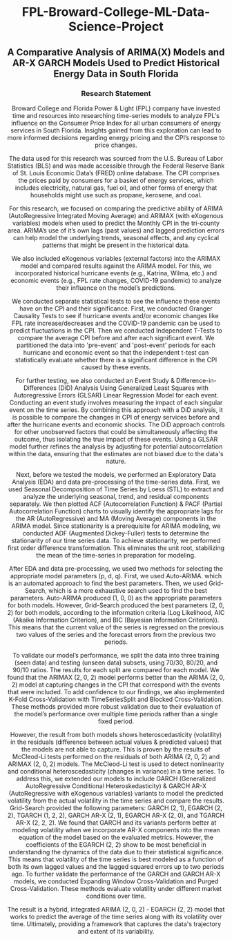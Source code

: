 <h1 align="center">FPL-Broward-College-ML-Data-Science-Project</h1>
<h2 align="center">A Comparative Analysis of ARIMA(X) Models and AR-X GARCH Models Used to Predict Historical Energy Data in South Florida</h2>
<h3 align="center">Research Statement</h3> 

 

<p align="center">Broward College and Florida Power & Light (FPL) company have invested time and resources into researching time-series models to analyze FPL's influence on the Consumer Price Index for all urban consumers of energy services in South Florida. Insights gained from this exploration can lead to more informed decisions regarding energy pricing and the CPI’s response to price changes.</p> 

<p align="center">The data used for this research was sourced from the U.S. Bureau of Labor Statistics (BLS) and was made accessible through the Federal Reserve Bank of St. Louis Economic Data’s (FRED) online database. The CPI comprises the prices paid by consumers for a basket of energy services, which includes electricity, natural gas, fuel oil, and other forms of energy that households might use such as propane, kerosene, and coal.</p> 

<p align="center">For this research, we focused on comparing the predictive ability of ARIMA (AutoRegressive Integrated Moving Average) and ARIMAX (with eXogenous variables) models when used to predict the Monthly CPI in the tri-county area. ARIMA’s use of it’s own lags (past values) and lagged prediction errors can help model the underlying trends, seasonal effects, and any cyclical patterns that might be present in the historical data.</p> 

<p align="center">We also included eXogenous variables (external factors) into the ARIMAX model and compared results against the ARIMA model. For this, we incorporated historical hurricane events (e.g., Katrina, Wilma, etc.) and economic events (e.g., FPL rate changes, COVID-19 pandemic) to analyze their influence on the model’s predictions.</p>  

<p align="center">We conducted separate statistical tests to see the influence these events have on the CPI and their significance. First, we conducted Granger Causality Tests to see if hurricane events and/or economic changes like FPL rate increase/decreases and the COVID-19 pandemic can be used to predict fluctuations in the CPI. Then we conducted Independent T-Tests to compare the average CPI before and after each significant event. We partitioned the data into 'pre-event' and 'post-event' periods for each hurricane and economic event so that the independent t-test can statistically evaluate whether there is a significant difference in the CPI caused by these events.</p> 

<p align="center">For further testing, we also conducted an Event Study & Difference-in-Differences (DiD) Analysis Using Generalized Least Squares with Autoregressive Errors (GLSAR) Linear Regression Model for each event. Conducting an event study involves measuring the impact of each singular event on the time series. By combining this approach with a DiD analysis, it is possible to compare the changes in CPI of energy services before and after the hurricane events and economic shocks. The DiD approach controls for other unobserved factors that could be simultaneously affecting the outcome, thus isolating the true impact of these events. Using a GLSAR model further refines the analysis by adjusting for potential autocorrelation within the data, ensuring that the estimates are not biased due to the data's nature.</p> 

 <p align="center">Next, before we tested the models, we performed an Exploratory Data Analysis (EDA) and data pre-processing of the time-series data. First, we used Seasonal Decomposition of Time Series by Loess (STL) to extract and analyze the underlying seasonal, trend, and residual components separately. We then plotted ACF (Autocorrelation Function) & PACF (Partial Autocorrelation Function) charts to visually identify the appropriate lags for the AR (AutoRegressive) and MA (Moving Average) components in the ARIMA model. Since stationarity is a prerequisite for ARIMA modeling, we conducted ADF (Augmented Dickey-Fuller) tests to determine the stationarity of our time series data. To achieve stationarity, we performed first order difference transformation. This eliminates the unit root, stabilizing the mean of the time-series in preparation for modeling.</p> 

<p align="center">After EDA and data pre-processing, we used two methods for selecting the appropriate model parameters (p, d, q). First, we used Auto-ARIMA. which is an automated approach to find the best parameters. Then, we used Grid-Search, which is a more exhaustive search used to find the best parameters. Auto-ARIMA produced (1, 0, 0) as the appropriate parameters for both models. However, Grid-Search produced the best parameters (2, 0, 2) for both models, according to the information criteria (Log Likelihood, AIC (Akaike Information Criterion), and BIC (Bayesian Information Criterion)). This means that the current value of the series is regressed on the previous two values of the series and the forecast errors from the previous two periods.</p> 

<p align="center">To validate our model’s performance, we split the data into three training (seen data) and testing (unseen data) subsets, using 70/30, 80/20, and 90/10 ratios. The results for each split are compared for each model. We found that the ARIMAX (2, 0, 2) model performs better than the ARIMA (2, 0, 2) model at capturing changes in the CPI that correspond with the events that were included. To add confidence to our findings, we also implemented K-Fold Cross-Validation with TimeSeriesSplit and Blocked Cross-Validation. These methods provided more robust validation due to their evaluation of the model’s performance over multiple time periods rather than a single fixed period.</p> 

<p align="center">However, the result from both models shows heteroscedasticity (volatility) in the residuals (difference between actual values & predicted values) that the models are not able to capture. This is proven by the results of McCleod-Li tests performed on the residuals of both ARIMA (2, 0, 2) and ARIMAX (2, 0, 2) models. The McCleod-Li test is used to detect nonlinearity and conditional heteroscedasticity (changes in variance) in a time series. To address this, we extended our models to include GARCH (Generalized AutoRegressive Conditional Heteroskedasticity) & GARCH AR-X (AutoRegressive with eXogenous variables) variants to model the predicted volatility from the actual volatility in the time series and compare the results. Grid-Search provided the following parameters: GARCH (2, 1), EGARCH (2, 2), TGARCH (1, 2, 2), GARCH AR-X (2, 1), EGARCH AR-X (2, 0), and TGARCH AR-X (2, 2, 2). We found that GARCH and its variants perform better at modeling volatility when we incorporate AR-X components into the mean equation of the model based on the evaluated metrics. However, the coefficients of the EGARCH (2, 2) show to be most beneficial in understanding the dynamics of the data due to their statistical significance. This means that volatility of the time series is best modeled as a function of both its own lagged values and the lagged squared errors up to two periods ago. To further validate the performance of the GARCH and GARCH AR-X models, we conducted Expanding Window Cross-Validation and Purged Cross-Validation. These methods evaluate volatility under different market conditions over time.</p>

<p align="center">The result is a hybrid, integrated ARIMA (2, 0, 2) - EGARCH (2, 2) model that works to predict the average of the time series along with its volatility over time. Ultimately, providing a framework that captures the data's trajectory and extent of its variability.</p>
